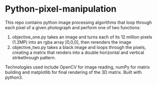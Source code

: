 # Python-pixel-manipulation

This repo contains python image processing algorithms that loop through each pixel of a given photograph and perform one of two functions: 

1) objective_one.py takes an image and turns each of its 12 million pixels (1.2MP) into an rgba array [0,0,0], then rerenders the image
2) objective_two.py takes a black image and loops through the pixels, creating a matrix that renders into a double horizontal and            vertical strikethrough pattern.

Technologies used include OpenCV for image reading, numPy for matrix building and matplotlib for final rendering of the 3D matrix.
Built with python3. 
